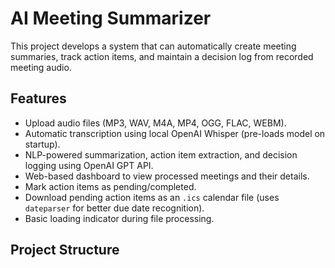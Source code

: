 # AI Meeting Summarizer

This project develops a system that can automatically create meeting summaries, track action items, and maintain a decision log from recorded meeting audio.

## Features

*   Upload audio files (MP3, WAV, M4A, MP4, OGG, FLAC, WEBM).
*   Automatic transcription using local OpenAI Whisper (pre-loads model on startup).
*   NLP-powered summarization, action item extraction, and decision logging using OpenAI GPT API.
*   Web-based dashboard to view processed meetings and their details.
*   Mark action items as pending/completed.
*   Download pending action items as an `.ics` calendar file (uses `dateparser` for better due date recognition).
*   Basic loading indicator during file processing.

## Project Structure